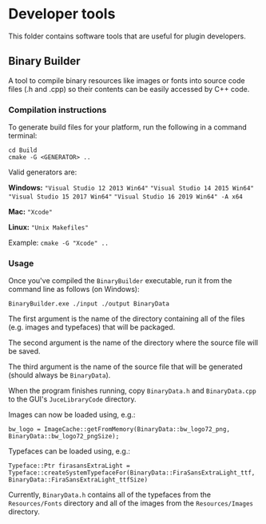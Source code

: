 # Developer tools

This folder contains software tools that are useful for plugin developers.

## Binary Builder
A tool to compile binary resources like images or fonts into source code files (.h and .cpp) so their contents can be easily accessed by C++ code.

### Compilation instructions

To generate build files for your platform, run the following in a command terminal:

```
cd Build
cmake -G <GENERATOR> ..
```

Valid generators are:

**Windows:**
`"Visual Studio 12 2013 Win64"`
`"Visual Studio 14 2015 Win64"`
`"Visual Studio 15 2017 Win64"`
`"Visual Studio 16 2019 Win64" -A x64`

**Mac:**
`"Xcode"`

**Linux:**
`"Unix Makefiles"`

Example: `cmake -G "Xcode" ..`

### Usage

Once you've compiled the `BinaryBuilder` executable, run it from the command line as follows (on Windows):

`BinaryBuilder.exe ./input ./output BinaryData`

The first argument is the name of the directory containing all of the files (e.g. images and typefaces) that will be packaged.

The second argument is the name of the directory where the source file will be saved.

The third argument is the name of the source file that will be generated (should always be `BinaryData`).

When the program finishes running, copy `BinaryData.h` and `BinaryData.cpp` to the GUI's `JuceLibraryCode` directory.

Images can now be loaded using, e.g.:

`bw_logo = ImageCache::getFromMemory(BinaryData::bw_logo72_png, BinaryData::bw_logo72_pngSize);`

Typefaces can be loaded using, e.g.:

`Typeface::Ptr firasansExtraLight = Typeface::createSystemTypefaceFor(BinaryData::FiraSansExtraLight_ttf, BinaryData::FiraSansExtraLight_ttfSize)`

Currently, `BinaryData.h` contains all of the typefaces from the `Resources/Fonts` directory and all of the images from the `Resources/Images` directory.






